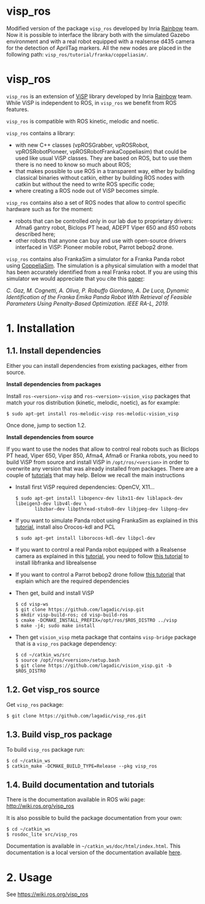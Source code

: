 visp_ros
========
Modified version of the package `visp_ros` developed by Inria [Rainbow](https://team.inria.fr/rainbow/) team. Now it is possible to interface the library both with the simulated Gazebo environment and with a real robot equipped with a realsense d435 camera for the detection of AprilTag markers. All the new nodes are placed in the following path: `visp_ros/tutorial/franka/coppeliasim/`.

visp_ros
========
`visp_ros` is an extension of [ViSP](https://visp.inria.fr/) library developed by Inria [Rainbow](https://team.inria.fr/rainbow/) team. While ViSP is independent to ROS, in `visp_ros` we benefit from ROS features.

`visp_ros` is compatible with ROS kinetic, melodic and noetic.

`visp_ros` contains a library:

- with new C++ classes (vpROSGrabber, vpROSRobot, vpROSRobotPioneer, vpROSRobotFrankaCoppeliasim) that could be used like usual ViSP classes. They are based on ROS, but to use them there is no need to know so much about ROS;
- that makes possible to use ROS in a transparent way, either by building classical binaries without catkin, either by building ROS nodes with catkin but without the need to write ROS specific code;
- where creating a ROS node out of ViSP becomes simple.

`visp_ros` contains also a set of ROS nodes that allow to control specific hardware such as for the moment:

- robots that can be controlled only in our lab due to proprietary drivers: Afma6 gantry robot, Biclops PT head, ADEPT Viper 650 and 850 robots described here;
- other robots that anyone can buy and use with open-source drivers interfaced in ViSP: Pioneer mobile robot, Parrot bebop2 drone.

`visp_ros` contains also FrankaSim a simulator for a Franka Panda robot using [CoppeliaSim](https://www.coppeliarobotics.com/). The simulation is a physical simulation with a model that has been accurately identified from a real Franka robot. If you are using this simulator we would appreciate that you cite this [paper](http://rainbow-doc.irisa.fr/publi/publi/Gaz19a-eng.html):

*C. Gaz, M. Cognetti, A. Oliva, P. Robuffo Giordano, A. De Luca, Dynamic Identification of the Franka Emika Panda Robot With Retrieval of Feasible Parameters Using Penalty-Based Optimization. IEEE RA-L, 2019.*

# 1. Installation

## 1.1. Install dependencies 

Either you can install dependencies from existing packages, either from source.

**Install dependencies from packages**

Install `ros-<version>-visp` and `ros-<version>-vision_visp` packages that match your ros distribution (kinetic, melodic, noetic), as for example:

  ```
  $ sudo apt-get install ros-melodic-visp ros-melodic-vision_visp
  ```

Once done, jump to section 1.2. 

**Install dependencies from source**

If you want to use the nodes that allow to control real robots such as Biclops PT head, Viper 650, Viper 850, Afma4, Afma6 or Franka robots, you need to build ViSP from source and install ViSP in `/opt/ros/<version>` in order to overwrite any version that was already installed from packages. There are a couple of [tutorials](https://visp-doc.inria.fr/doxygen/visp-daily/tutorial-install-ubuntu.html) that may help. Below we recall the main instructions

- Install first ViSP required dependencies: OpenCV, X11... 

  ```
  $ sudo apt-get install libopencv-dev libx11-dev liblapack-dev libeigen3-dev libv4l-dev \
         libzbar-dev libpthread-stubs0-dev libjpeg-dev libpng-dev
  ```

- If you want to simulate Panda robot using FrankaSim as explained in this [tutorial](http://docs.ros.org/en/noetic/api/visp_ros/html/tutorial-franka-coppeliasim.html),
  install also Orocos-kdl and PCL

  ```
  $ sudo apt-get install liborocos-kdl-dev libpcl-dev
  ```

- If you want to control a real Panda robot equipped with a Realsense camera as explained in this [tutorial](http://docs.ros.org/en/noetic/api/visp_ros/html/tutorial-franka-coppeliasim.html),
  you need to follow [this tutorial](https://visp-doc.inria.fr/doxygen/visp-daily/tutorial-franka-pbvs.html) to install libfranka and librealsense

- If you want to control a Parrot bebop2 drone follow [this tutorial](http://wiki.ros.org/visp_ros/Tutorials/How%20to%20do%20visual%20servoing%20with%20Parrot%20Bebop%202%20drone%20and%20visp_ros) that explain which are the required dependencies

- Then get, build and install ViSP

  ```
  $ cd visp-ws
  $ git clone https://github.com/lagadic/visp.git
  $ mkdir visp-build-ros; cd visp-build-ros
  $ cmake -DCMAKE_INSTALL_PREFIX=/opt/ros/$ROS_DISTRO ../visp
  $ make -j4; sudo make install
  ```

- Then get `vision_visp` meta package that contains `visp-bridge` package that is a `visp_ros` package dependency:

  ```
  $ cd ~/catkin_ws/src
  $ source /opt/ros/<version>/setup.bash
  $ git clone https://github.com/lagadic/vision_visp.git -b $ROS_DISTRO
  ```

## 1.2. Get visp_ros source

Get `visp_ros` package:

  ```
  $ git clone https://github.com/lagadic/visp_ros.git
  ```

## 1.3. Build visp_ros package

To build `visp_ros` package run:

  ```
  $ cd ~/catkin_ws
  $ catkin_make -DCMAKE_BUILD_TYPE=Release --pkg visp_ros
  ```

## 1.4. Build documentation and tutorials

There is the documentation available in ROS wiki page: http://wiki.ros.org/visp_ros

It is also possible to build the package documentation from your own:

  ```
  $ cd ~/catkin_ws
  $ rosdoc_lite src/visp_ros
  ```

Documentation is available in `~/catkin_ws/doc/html/index.html`.
This documentation is a local version of the documentation available [here](http://docs.ros.org/en/noetic/api/visp_ros/html/index.html).

# 2. Usage

See https://wiki.ros.org/visp_ros
